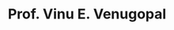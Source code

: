 ---
layout: page
title: Prof. Vinu E. Venugopal
description: Professor, faculty in-charge
img: 
importance: 1
category: current
redirect: https://sites.google.com/site/vinueviitm
---